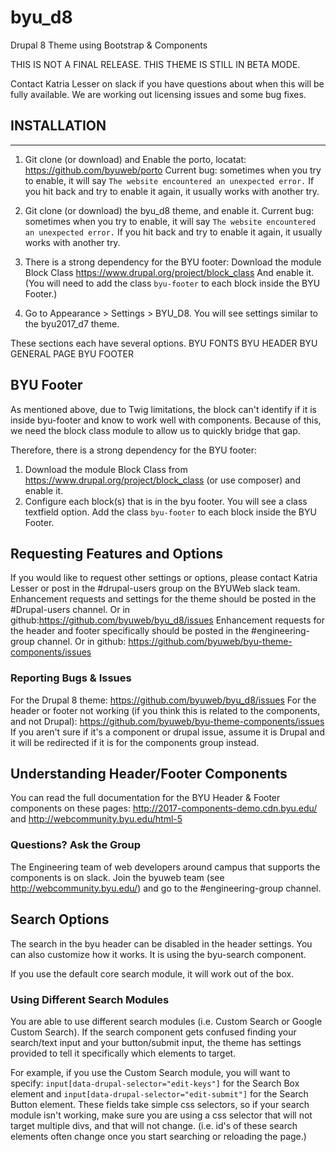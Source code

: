 # byu_d8
Drupal 8 Theme using Bootstrap &amp; Components


THIS IS NOT A FINAL RELEASE. THIS THEME IS STILL IN BETA MODE.

 Contact Katria Lesser on slack if you have questions about when this will be fully available. We are working out licensing issues and some bug fixes.


## INSTALLATION
--------------------
1. Git clone (or download) and Enable the porto, locatat: https://github.com/byuweb/porto
  Current bug: sometimes when you try to enable, it will say `The website encountered an unexpected error.` If you hit back and try to enable it again, it usually works with another try.
2. Git clone (or download) the byu_d8 theme, and enable it. 
  Current bug: sometimes when you try to enable, it will say `The website encountered an unexpected error.` If you hit back and try to enable it again, it usually works with another try.

3. There is a strong dependency for the BYU footer: Download the module Block Class https://www.drupal.org/project/block_class
And enable it. (You will need to add the class `byu-footer` to each block inside the BYU Footer.)

4. Go to Appearance > Settings > BYU_D8. You will see settings similar to the byu2017_d7 theme.

These sections each have several options.
BYU FONTS
BYU HEADER
BYU GENERAL PAGE
BYU FOOTER

## BYU Footer
As mentioned above, due to Twig limitations, the block can't identify if it is inside byu-footer and know to work well with components. Because of this, we need the block class module to allow us to quickly bridge that gap.

Therefore, there is a strong dependency for the BYU footer: 
1. Download the module Block Class from https://www.drupal.org/project/block_class (or use composer) and enable it. 
2. Configure each block(s) that is in the byu footer. You will see a class textfield option. Add the class `byu-footer` to each block inside the BYU Footer.

## Requesting Features and Options
If you would like to request other settings or options, please contact Katria Lesser or post in the #drupal-users group on the BYUWeb slack team.
Enhancement requests and settings for the theme should be posted in the #Drupal-users channel. 
Or in github:https://github.com/byuweb/byu_d8/issues
Enhancement requests for the header and footer specifically should be posted in the #engineering-group channel.
Or in github: https://github.com/byuweb/byu-theme-components/issues

### Reporting Bugs & Issues

For the Drupal 8 theme: https://github.com/byuweb/byu_d8/issues
For the header or footer not working (if you think this is related to the components, and not Drupal):
https://github.com/byuweb/byu-theme-components/issues
If you aren't sure if it's a component or drupal issue, assume it is Drupal and it will be redirected if it
is for the components group instead.

## Understanding Header/Footer Components
You can read the full documentation for the BYU Header & Footer components on these pages:
http://2017-components-demo.cdn.byu.edu/
and 
http://webcommunity.byu.edu/html-5

### Questions? Ask the Group
The Engineering team of web developers around campus that supports the components is on slack.
Join the byuweb team (see http://webcommunity.byu.edu/) and go to the #engineering-group channel.

## Search Options
The search in the byu header can be disabled in the header settings.
You can also customize how it works. It is using the byu-search component. 

If you use the default core search module, it will work out of the box.
### Using Different Search Modules
You are able to use different search modules (i.e. Custom Search or Google Custom Search). If the search
component gets confused finding your search/text input and your button/submit input, the theme has
settings provided to tell it specifically which elements to target.

For example, if you use the Custom Search module, you will want to specify:
`input[data-drupal-selector="edit-keys"]` for the Search Box element
and 
`input[data-drupal-selector="edit-submit"]` for the Search Button element.
These fields take simple css selectors, so if your search module isn't working, make sure you are using a css selector that will not target multiple divs, and that will not change. (i.e. id's of these search elements often change once you start searching or reloading the page.)
